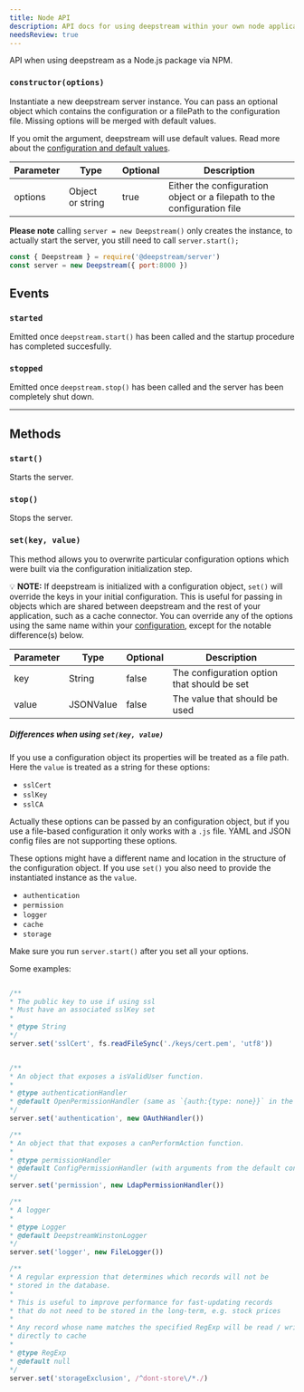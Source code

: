 ```yaml
---
title: Node API
description: API docs for using deepstream within your own node application
needsReview: true
---
```


API when using deepstream as a Node.js package via NPM.

### `constructor(options)`
Instantiate a new deepstream server instance. You can pass an optional object
which contains the configuration or a filePath to the configuration file. Missing options will be merged with default values.

If you omit the argument, deepstream will use default values. Read more about
the [configuration and default values](/docs/server/configuration/).

|Parameter|Type|Optional|Description|
|---|---|---|---|
|options|Object or string|true|Either the configuration object or a filepath to the configuration file|

**Please note** calling `server = new Deepstream()` only creates the instance, to actually start the server, you still need to call `server.start();`

```javascript
const { Deepstream } = require('@deepstream/server')
const server = new Deepstream({ port:8000 })
```

## Events

### `started`
Emitted once `deepstream.start()` has been called and the startup procedure has completed succesfully.

### `stopped`
Emitted once `deepstream.stop()` has been called and the server has been completely shut down.

---

## Methods

### `start()`
Starts the server.

### `stop()`
Stops the server.

### `set(key, value)`
This method allows you to overwrite particular configuration options which were built via the
configuration initialization step.

💡 **NOTE:** If deepstream is initialized with a configuration object, `set()` will override the keys in your initial configuration. This is useful for passing in objects which are shared between deepstream and the rest of your application, such as a cache connector. You can override any of the options using the same name within your [configuration](/docs/server/configuration/), except for the notable difference(s) below.

|Parameter|Type|Optional|Description|
|---|---|---|---|
|key|String|false|The configuration option that should be set|
|value|JSONValue|false|The value that should be used|

##### Differences when using `set(key, value)`

If you use a configuration object its properties will be treated as a file path.
Here the `value` is treated as a string for these options:

- `sslCert`
- `sslKey`
- `sslCA`

Actually these options can be passed by an configuration object, but if you use a file-based configuration it only works with a `.js` file. YAML and JSON config files are not supporting these options.

These options might have a different name and location in the structure of the configuration object. If you use `set()` you also need to provide the instantiated instance as the `value`.

- `authentication`
- `permission`
- `logger`
- `cache`
- `storage`

Make sure you run `server.start()` after you set all your options.

Some examples:

```javascript

/**
* The public key to use if using ssl
* Must have an associated sslKey set
*
* @type String
*/
server.set('sslCert', fs.readFileSync('./keys/cert.pem', 'utf8'))


/**
* An object that exposes a isValidUser function.
*
* @type authenticationHandler
* @default OpenPermissionHandler (same as `{auth:{type: none}}` in the default config)
*/
server.set('authentication', new OAuthHandler())

/**
* An object that that exposes a canPerformAction function.
*
* @type permissionHandler
* @default ConfigPermissionHandler (with arguments from the default config)
*/
server.set('permission', new LdapPermissionHandler())

/**
* A logger
*
* @type Logger
* @default DeepstreamWinstonLogger
*/
server.set('logger', new FileLogger())

/**
* A regular expression that determines which records will not be
* stored in the database.
*
* This is useful to improve performance for fast-updating records
* that do not need to be stored in the long-term, e.g. stock prices
*
* Any record whose name matches the specified RegExp will be read / written
* directly to cache
*
* @type RegExp
* @default null
*/
server.set('storageExclusion', /^dont-store\/*./)
```

